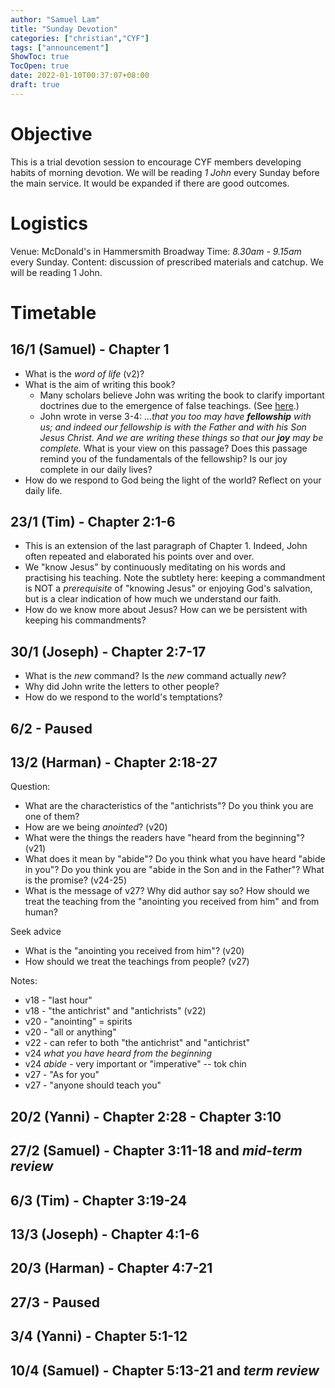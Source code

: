 ```yaml
---
author: "Samuel Lam"
title: "Sunday Devotion"
categories: ["christian","CYF"]
tags: ["announcement"]
ShowToc: true
TocOpen: true
date: 2022-01-10T00:37:07+08:00
draft: true
---
```


# Objective
This is a trial devotion session to encourage CYF members developing habits of morning devotion. We will be reading *1 John* every Sunday before the main service. It would be expanded if there are good outcomes.

# Logistics
Venue: McDonald's in Hammersmith Broadway
Time: *8.30am - 9.15am* every Sunday.
Content: discussion of prescribed materials and catchup. We will be reading 1 John.

# Timetable
## 16/1 (Samuel) - Chapter 1
- What is the *word of life* (v2)?
- What is the aim of writing this book?
    - Many scholars believe John was writing the book to clarify important doctrines due to the emergence of false teachings. (See [here](https://www.ccbiblestudy.org/New%20Testament/62%201John/62CT00.htm).)
    - John wrote in verse 3-4: *...that you too may have **fellowship** with us; and indeed our fellowship is with the Father and with his Son Jesus Christ. And we are writing these things so that our **joy** may be complete.* What is your view on this passage? Does this passage remind you of the fundamentals of the fellowship? Is our joy complete in our daily lives?
- How do we respond to God being the light of the world? Reflect on your daily life.

## 23/1 (Tim) - Chapter 2:1-6
- This is an extension of the last paragraph of Chapter 1. Indeed, John often repeated and elaborated his points over and over.
- We "know Jesus" by continuously meditating on his words and practising his teaching. Note the subtlety here: keeping a commandment is NOT a *prerequisite* of "knowing Jesus" or enjoying God's salvation, but is a clear indication of how much we understand our faith.
- How do we know more about Jesus? How can we be persistent with keeping his commandments?

## 30/1 (Joseph) - Chapter 2:7-17
- What is the *new* command? Is the *new* command actually *new*?
- Why did John write the letters to other people?
- How do we respond to the world's temptations?

## 6/2 - Paused

## 13/2 (Harman) - Chapter 2:18-27
Question:
- What are the characteristics of the "antichrists"? Do you think you are one of them?
- How are we being *anointed*? (v20)
- What were the things the readers have "heard from the beginning"? (v21)
- What does it mean by "abide"? Do you think what you have heard "abide in you"? Do you think you are "abide in the Son and in the Father"? What is the promise? (v24-25)
- What is the message of v27? Why did author say so? How should we treat the teaching from the "anointing you received from him" and from human?

Seek advice
- What is the "anointing you received from him"? (v20)
- How should we treat the teachings from people? (v27)

Notes:
- v18 - "last hour" 
- v18 - "the antichrist" and "antichrists" (v22)
- v20 - "anointing" = spirits
- v20 - "all or anything"
- v22 - can refer to both "the antichrist" and "antichrist"
- v24 *what you have heard from the beginning*
- v24 *abide* - very important or "imperative" -- tok chin
- v27 - "As for you"
- v27 - "anyone should teach you"

## 20/2 (Yanni) - Chapter 2:28 - Chapter 3:10
## 27/2 (Samuel) - Chapter 3:11-18 and *mid-term review*
## 6/3 (Tim) - Chapter 3:19-24
## 13/3 (Joseph) - Chapter 4:1-6
## 20/3 (Harman) - Chapter 4:7-21
## 27/3 - Paused
## 3/4 (Yanni) - Chapter 5:1-12
## 10/4 (Samuel) - Chapter 5:13-21 and *term review*
